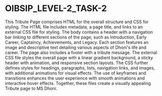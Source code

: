 # OIBSIP_LEVEL-2_TASK-2
This Tribute Page comprises HTML for the overall structure and CSS for styling. The HTML file includes metadata, a page title, and links to an external CSS file for styling. The body contains a header with a navigation bar linking to different sections of the page, such as Introduction, Early Career, Captaincy, Achievements, and Legacy. Each section features an image and descriptive text detailing various aspects of Dhoni's life and career. The page also includes a footer with a tribute message. The external CSS file styles the overall page with a linear gradient background, a sticky header with animation, and responsive section layouts. The CSS further defines styles for headings, paragraphs, lists, navigation links, and images, with additional animations for visual effects. The use of keyframes and transitions enhances the user experience with smooth animations and interactive hover effects. Together, these files create a visually appealing Tribute page to MS Dhoni.
